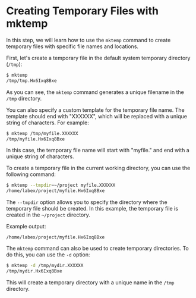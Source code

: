 # Creating Temporary Files with mktemp

In this step, we will learn how to use the `mktemp` command to create temporary files with specific file names and locations.

First, let's create a temporary file in the default system temporary directory (`/tmp`):

```bash
$ mktemp
/tmp/tmp.Hx6Ixq8Bxe
```

As you can see, the `mktemp` command generates a unique filename in the `/tmp` directory.

You can also specify a custom template for the temporary file name. The template should end with "XXXXXX", which will be replaced with a unique string of characters. For example:

```bash
$ mktemp /tmp/myfile.XXXXXX
/tmp/myfile.Hx6Ixq8Bxe
```

In this case, the temporary file name will start with "myfile." and end with a unique string of characters.

To create a temporary file in the current working directory, you can use the following command:

```bash
$ mktemp --tmpdir=~/project myfile.XXXXXX
/home/labex/project/myfile.Hx6Ixq8Bxe
```

The `--tmpdir` option allows you to specify the directory where the temporary file should be created. In this example, the temporary file is created in the `~/project` directory.

Example output:

```
/home/labex/project/myfile.Hx6Ixq8Bxe
```

The `mktemp` command can also be used to create temporary directories. To do this, you can use the `-d` option:

```bash
$ mktemp -d /tmp/mydir.XXXXXX
/tmp/mydir.Hx6Ixq8Bxe
```

This will create a temporary directory with a unique name in the `/tmp` directory.
